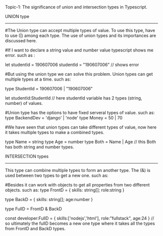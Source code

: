 Topic-1: The significance of union and intersection types in Typescript.

UNION type
***********
#The Union type can accept multiple types of value. To use this type, have to use (|) among each type. The use of union types and its importances are discussed here.

#If I want to declare a string value and number value typescript shows me error. such as :

let studentId = 190607006
studentId = "190607006" // shows error

#But using the union type we can solve this problem. Union types can get multiple types at a time. such as:

type StudentId = 190607006 | "190607006"

let studentId:StudentId   // here studentId variable has 2 types (string, number) of values. 



#Union type has the options to have fixed serveral types of value. such as:
type BackendDev = 'django' | 'node'
type Money = 50 | 70


#We have seen that union types can take different types of value, now here it takes multiple types to make a combined types.

type Name = string
type Age = number 
type Both = Name | Age   // this Both has both string and number types.





INTERSECTION types
*******************
This type can combine multiple types to form an another type. The (&) is used between two types to get a new one. such as:


#Besides it can work with objects to get all properties from two different objects. such as:
type FrontD = {
    skills: string[];
    role:string
}


type BackD = {
    skills: string[];
    age:number
}


type FullD = FrontD & BackD



const developer:FullD = {
    skills:['nodejs','html'],
    role:"fullstack",
    age:24
} 
// so ultimately the fullD becomes a new one type where it takes all the types from FrontD and BackD types.
